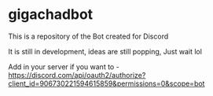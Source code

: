 # gigachadbot
This is a repository of the Bot created for Discord

It is still in development, ideas are still popping, Just wait lol

Add in your server if you want to - https://discord.com/api/oauth2/authorize?client_id=906730221594615859&permissions=0&scope=bot
